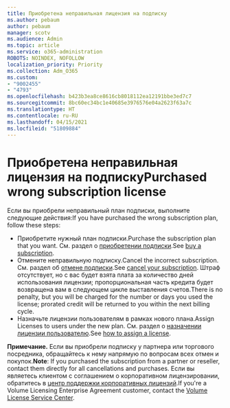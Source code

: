 ```yaml
---
title: Приобретена неправильная лицензия на подписку
ms.author: pebaum
author: pebaum
manager: scotv
ms.audience: Admin
ms.topic: article
ms.service: o365-administration
ROBOTS: NOINDEX, NOFOLLOW
localization_priority: Priority
ms.collection: Adm_O365
ms.custom:
- "9002455"
- "4793"
ms.openlocfilehash: b423b3ea8ce8616cb8018112ea12191bbe3ed7c7
ms.sourcegitcommit: 8bc60ec34bc1e40685e3976576e04a2623f63a7c
ms.translationtype: HT
ms.contentlocale: ru-RU
ms.lasthandoff: 04/15/2021
ms.locfileid: "51809884"
---
```

# <a name="purchased-wrong-subscription-license"></a><span data-ttu-id="e64f0-102">Приобретена неправильная лицензия на подписку</span><span class="sxs-lookup"><span data-stu-id="e64f0-102">Purchased wrong subscription license</span></span>

<span data-ttu-id="e64f0-103">Если вы приобрели неправильный план подписки, выполните следующие действия:</span><span class="sxs-lookup"><span data-stu-id="e64f0-103">If you have purchased the wrong subscription plan, follow these steps:</span></span>

- <span data-ttu-id="e64f0-104">Приобретите нужный план подписки.</span><span class="sxs-lookup"><span data-stu-id="e64f0-104">Purchase the subscription plan that you want.</span></span> <span data-ttu-id="e64f0-105">См. раздел о [приобретении подписки](https://docs.microsoft.com/alchemyinsights/buy-a-subscription-to-office-365-for-business).</span><span class="sxs-lookup"><span data-stu-id="e64f0-105">See [buy a subscription](https://docs.microsoft.com/alchemyinsights/buy-a-subscription-to-office-365-for-business).</span></span>
- <span data-ttu-id="e64f0-106">Отмените неправильную подписку.</span><span class="sxs-lookup"><span data-stu-id="e64f0-106">Cancel the incorrect subscription.</span></span> <span data-ttu-id="e64f0-107">См. раздел об [отмене подписки](https://docs.microsoft.com/alchemyinsights/canceling-your-office-365-subscription).</span><span class="sxs-lookup"><span data-stu-id="e64f0-107">See [cancel your subscription](https://docs.microsoft.com/alchemyinsights/canceling-your-office-365-subscription).</span></span>
<span data-ttu-id="e64f0-108">Штраф отсутствует, но с вас будет взята плата за количество дней использования лицензии; пропорциональная часть кредита будет возвращена вам в следующем цикле выставления счетов.</span><span class="sxs-lookup"><span data-stu-id="e64f0-108">There is no penalty, but you will be charged for the number or days you used the license; prorated credit will be returned to you within the next billing cycle.</span></span>
- <span data-ttu-id="e64f0-109">Назначьте лицензии пользователям в рамках нового плана.</span><span class="sxs-lookup"><span data-stu-id="e64f0-109">Assign Licenses to users under the new plan.</span></span> <span data-ttu-id="e64f0-110">См. раздел о [назначении лицензии пользователю](https://docs.microsoft.com/alchemyinsights/how-to-assign-a-license-to-a-user).</span><span class="sxs-lookup"><span data-stu-id="e64f0-110">See [how to assign a license](https://docs.microsoft.com/alchemyinsights/how-to-assign-a-license-to-a-user).</span></span>

<span data-ttu-id="e64f0-111">**Примечание.** Если вы приобрели подписку у партнера или торгового посредника, обращайтесь к нему напрямую по вопросам всех отмен и покупок.</span><span class="sxs-lookup"><span data-stu-id="e64f0-111">**Note**: If you purchased the subscription from a partner or reseller, contact them directly for all cancellations and purchases.</span></span> <span data-ttu-id="e64f0-112">Если вы являетесь клиентом с соглашением о корпоративном лицензировании, обратитесь в [центр поддержки корпоративных лицензий](https://support.microsoft.com/help/4471406/how-to-contact-the-microsoft-volume-licensing-service-center).</span><span class="sxs-lookup"><span data-stu-id="e64f0-112">If you're a Volume Licensing Enterprise Agreement customer, contact the [Volume License Service Center](https://support.microsoft.com/help/4471406/how-to-contact-the-microsoft-volume-licensing-service-center).</span></span>
